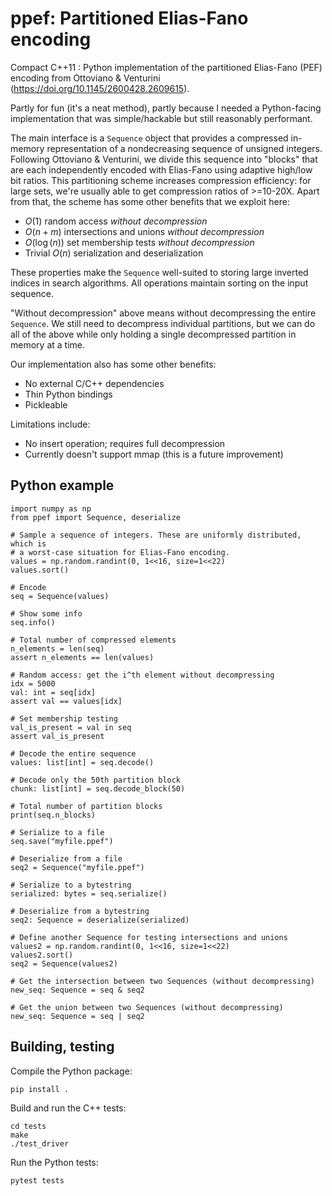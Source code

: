 # ppef: Partitioned Elias-Fano encoding

Compact C++11 : Python implementation of the partitioned Elias-Fano (PEF) encoding from Ottoviano & Venturini (https://doi.org/10.1145/2600428.2609615).

Partly for fun (it's a neat method), partly because I needed a Python-facing implementation that was simple/hackable but still reasonably performant.

The main interface is a `Sequence` object that provides a compressed in-memory representation of a nondecreasing sequence of unsigned integers. Following Ottoviano & Venturini, we divide this sequence into "blocks" that are each independently encoded with Elias-Fano using adaptive high/low bit ratios. This partitioning scheme increases compression efficiency: for large sets, we're usually able to get compression ratios of >=10-20X. Apart from that, the scheme has some other benefits that we exploit here:
 - $O(1)$ random access _without decompression_
 - $O(n+m)$ intersections and unions _without decompression_
 - $O(\log (n))$ set membership tests _without decompression_
 - Trivial $O(n)$ serialization and deserialization

These properties make the `Sequence` well-suited to storing large inverted indices in search algorithms. All operations maintain sorting on the input sequence.

"Without decompression" above means without decompressing the entire `Sequence`. We still need to decompress individual partitions, but we can do all of the above while only holding a single decompressed partition in memory at a time.

Our implementation also has some other benefits:
 - No external C/C++ dependencies
 - Thin Python bindings
 - Pickleable

Limitations include:
 - No insert operation; requires full decompression
 - Currently doesn't support mmap (this is a future improvement)

## Python example

```
import numpy as np
from ppef import Sequence, deserialize

# Sample a sequence of integers. These are uniformly distributed, which is
# a worst-case situation for Elias-Fano encoding.
values = np.random.randint(0, 1<<16, size=1<<22)
values.sort()

# Encode
seq = Sequence(values)

# Show some info
seq.info()

# Total number of compressed elements
n_elements = len(seq)
assert n_elements == len(values)

# Random access: get the i^th element without decompressing
idx = 5000
val: int = seq[idx]
assert val == values[idx]

# Set membership testing
val_is_present = val in seq
assert val_is_present

# Decode the entire sequence
values: list[int] = seq.decode()

# Decode only the 50th partition block
chunk: list[int] = seq.decode_block(50)

# Total number of partition blocks
print(seq.n_blocks)

# Serialize to a file
seq.save("myfile.ppef")

# Deserialize from a file
seq2 = Sequence("myfile.ppef")

# Serialize to a bytestring
serialized: bytes = seq.serialize()

# Deserialize from a bytestring
seq2: Sequence = deserialize(serialized)

# Define another Sequence for testing intersections and unions
values2 = np.random.randint(0, 1<<16, size=1<<22)
values2.sort()
seq2 = Sequence(values2)

# Get the intersection between two Sequences (without decompressing)
new_seq: Sequence = seq & seq2

# Get the union between two Sequences (without decompressing)
new_seq: Sequence = seq | seq2
```

## Building, testing

Compile the Python package:
```
pip install .
```

Build and run the C++ tests:
```
cd tests
make
./test_driver
```

Run the Python tests:
```
pytest tests
```
